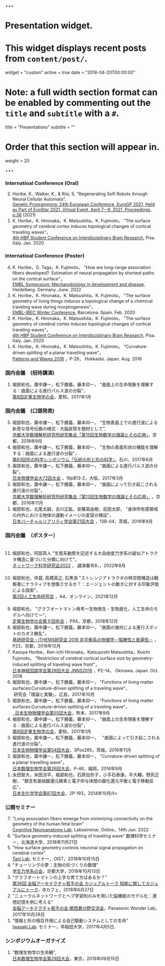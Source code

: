 +++
# Presentation widget.
# This widget displays recent posts from `content/post/`.
widget = "custom"
active = true
date = "2016-04-20T00:00:00"

# Note: a full width section format can be enabled by commenting out the `title` and `subtitle` with a `#`.
 title = "Presentations"
 subtitle = ""

# Order that this section will appear in.
weight = 20

+++
### Internatioal Conference (Oral)

<ol reversed>
  <li>Horibe, K., Walker, K., & Risi, S. "Regenerating Soft Robots through Neural Cellular Automata", <br><a href="https://arxiv.org/abs/2102.02579">Genetic Programming: 24th European Conference, EuroGP 2021, Held as Part of EvoStar 2021, Virtual Event, April 7--9, 2021, Proceedings, p.36</a> (2021)
  </li>
  
  <li>K. Horibe，K. Hironaka，K. Matsushita，K. Fujimoto， "The surface geometry of cerebral cortex induces topological changes of cortical traveling waves"，<br><a href="https://www.humanbrainproject.eu/en/education/participatecollaborate/student-conference/4th-student-conference/">4th HBP Student Conference on Interdisciplinary Brain Research</a>, Pisa. Italy. Jan. 2020</li>
</ol>

### Internatioal Conference (Poster)

<ol reversed>
  <li>K. Horibe，G. Taga，K. Fujimoto， "How are long-range association fibers developed?: Estimation of neural propagation by shortest paths on the cortical surface"，<br><a href="https://www.embl.org/about/info/course-and-conference-office/events/ees22-05/">EMBL Symposium: Mechanobiology in development and disease</a>, Heidelberg. Germany. June. 2022</li>
  <li>K. Horibe，K. Hironaka，K. Matsushita，K. Fujimoto， "The surface geometry of living things induces a topological change of a chemical traveling wave during morphogenesis"，<br><a href="https://events.ibecbarcelona.eu/embl-ibec-winter-conference/">EMBL-IBEC Winter Conference</a>, Barcelona. Spain. Feb. 2020</li>
  <li>K. Horibe，K. Hironaka，K. Matsushita，K. Fujimoto， "The surface geometry of cerebral cortex induces topological changes of cortical traveling waves"，<br><a href="https://www.humanbrainproject.eu/en/education/participatecollaborate/student-conference/4th-student-conference/">4th HBP Student Conference on Interdisciplinary Brain Research</a>, Pisa. Italy. Jan. 2020</li>
  <li>K. Horibe，K. Hironaka，K. Matsushita，K. Fujimoto，  
   "Curvature-driven splitting of a planar travelling wave"，<br><a href="https://www.wpi-aimr.tohoku.ac.jp//mathematics_unit/english/Pattern_and_Waves_2016/home.htm">Patterns and Waves 2016</a>  
   ，P-28， Hokkaido. Japan. Aug. 2016</li>
</ol>

### 国内会議　(招待講演)

<ol reversed>
  <li>堀部和也，廣中謙一，松下勝義，藤本仰一，  
   "曲面上の生命現象を理解する：曲面による進行パルス波の分裂"，<br><a href="https://q-bio.jp/wiki/Qbio8th_2016">第8回定量生物学の会</a>，愛知，2017年1月</li>
</ol>

### 国内会議　(口頭発表)

<ol reversed>
  <li>堀部和也，廣中謙一，松下勝義，藤本仰一，  
    "生物表面上での進行波による新奇な信号伝搬の様式：大脳皮質を題材として",<br><a href="https://tbmaxv.wixsite.com/home">京都大学数理解析研究所研究集会「第15回生物数学の理論とその応用」</a>，京都，2018年9月</li>
  <li>堀部和也，廣中謙一，松下勝義，藤本仰一，  
   "生物の表面形状の機能を理解する：曲面による進行波の分裂"，<br><a href="http://katachi-jp.com/sympo83">第83回形の科学シンポジウム「伝統の形と形の科学」</a>，石川，2017年6月</li>
  <li>堀部和也，廣中謙一，松下勝義，藤本仰一，  
   "曲面による進行パルス波の分裂"，<br><a href="http://w4.gakkai-web.net/jps_search/2017sp/index.html">日本物理学会大72回大会</a>  
   ，19pB13-2，大阪，2017年3月</li>
  <li>堀部和也，廣中謙一，松下勝義，藤本仰一，  
   "曲面によって引き起こされる進行波の分裂"，<br><a href="https://sci-tech.ksc.kwansei.ac.jp/d_math/rims/">京都大学数理解析研究所研究集会「第13回生物数学の理論とその応用」</a>
   ，京都，2016年11月</li>  
  <li>堀部和也，北尾太嗣，古川正紘，安藤英由樹，前田太郎，  
   "身体所有感領域の内外における物体の運動イメージの変容の検証"，<br><a href="http://conference.vrsj.org/ac2016/">日本バーチャルリアリティ学会第21回大会</a>  
   ，13B-04，茨城，2016年9月</li>
</ol>

### 国内会議　（ポスター）

<ol reversed>
　<li>堀部和也，阿部真人
  "生態系動態を記述する大自由度力学系の疑似アトラクタ構造に基づいた分類に向けて"，<br><a href="https://www.network-science-seminar.com/activities/2022">ネットワーク科学研究会2022</a>  
  ， 講演番号8，，2022年8月</li> 
　<li>堀部和也，伴碧, 高橋英之, 石黒浩  
  "ストレンジアトラクタの時空間構造は観察者にナラティブを想像させるか？：エージェントの動きに対する印象評価による探索"，<br><a href="https://alife-japan.org/archives/214">第2回人工生命研究会</a>  
  ，A4，オンライン，2021年12月</li> 
　<li>堀部和也，  
  "グラフオートマトン再考〜生物発生・生物進化，人工生命のモデルへ向けて〜"，<br><a href="https://q-bio.jp/wiki/%E7%AC%AC%E4%B9%9D%E5%9B%9E%E5%B9%B4%E4%BC%9A">定量生物学の会第９回年会</a>  
  ，P94，京都，2018年12月</li> 
 <li>堀部和也，廣中謙一，松下勝義，藤本仰一，  
  "曲面の幾何による進行スポットのカオス散乱"，<br><a href="http://ithems-stamp-wg.riken.jp/workshop/noneq-workshop-2018/home/index.html">基研研究会・iTHEMS研究会 2018 非平衡系の物理学－階層性と普遍性－</a>  
  ，P23，京都，2018年12月</li>  
  <li>Kazuya Horibe，Ken-ichi Hironaka，Katsuyoshi Matsushita，Koichi Fujimoto，  
  "Restriction of cerebral cortical surface size by geometry-induced splitting of traveling wave front"，<br><a href="http://jnns.org/conference/2018/ja/program.html">日本神経回路学会第28回大会 JNNS2018</a> 
  ，P2-14， Okinawa. Japan. Oct. 2018</li>
   <li>堀部和也，廣中謙一，松下勝義，藤本仰一，  
   "Functions of living matter surfaces:Curvature-driven splitting of a traveling wave"，<br>  
  研究会「理論と実験」，広島，2017年10月</li>
   <li>堀部和也，廣中謙一，松下勝義，藤本仰一，  
   "Functions of living matter surfaces:Curvature-driven splitting of a traveling wave"，<br><a href="https://www.aeplan.co.jp/bsj2017/">  
   日本生物物理学会第55回大会</a>，熊本，2017年9月</li>
  <li>堀部和也，廣中謙一，松下勝義，藤本仰一，  
   "曲面上の生命現象を理解する：曲面による進行パルス波の分裂"，<br><a href="https://q-bio.jp/wiki/Qbio8th_2016">  
   第8回定量生物学の会</a>，愛知，2017年1月</li>
  <li>堀部和也，廣中謙一，松下勝義，藤本仰一，  
   "曲面によって引き起こされる進行波の分裂"，<br><a href="https://www.aeplan.co.jp/bsj2016/">  
   日本生物物理学会第54回大会</a>，3Pos285，茨城，2016年11月</li>
  <li>堀部和也，廣中謙一，松下勝義，藤本仰一，  
   "Curvature-driven splitting of a planar travelling wave”，<br><a href="http://bio-math10.biology.kyushu-u.ac.jp/jsmb2016/home.html">   
   日本数理生物学会第26回大会</a>，P-46，福岡，2016年9月</li>
  <li>永田智大，米田涼平，堀部和也，石原加奈子，小手石泰康，平大輔，野尻正樹，  
   "銅含有亜硝酸還元酵素と電子供与体間の酸化還元平衡と電子移動反応"， <br><a href="https://confit.atlas.jp/guide/organizer/jbs/events">
   日本生化学学会第87回大会</a>，2P-193，2014年10月/li>
</ol>

### 公開セミナー

<ol reversed>
  <li>"Long association fibers emerge from minimizing connectivity on the geometry of the human fetal brain" <br><a href="https://www.neuroconnlab.org/"> Cognitive Neuroanatomy Lab</a>, Labseiminar, Online，14th Jun. 2022</li>
  <li>"Surface geometry-induced splitting of traveling wave" 数理科学セミナー，北海道大学，2018年11月21日</li>
  <li>"How surface geometry controls neuronal signal propagation on cerebral cortex"<br><a href="https://groups.oist.jp/cnru"> Tani Lab</a>. セミナー，OIST，2018年10月15日</li>
  <li>"チューリングの夢：生物の形づくりの数理"<br><a href="https://www.kokuchpro.com/event/6a3a52de2279c7d0f1dbcec791a4faeb/">学生力学系の会</a>，京都大学，2018年10月13日</li>
  <li>"グラフオートマトンの上手な育て方はあるか？"<br><a href="https://wbawakate.connpass.com/event/91367/">第36回 全脳アーキテクチャ若手の会 カジュアルトーク 知能に関してカジュアルにトーク</a>，Φカフェ，2018年6月27日</li>
  <li>"ニューラルネットワークとヘブ学習則のみを用いた脳機能のモデル化：連想記憶を例に考える"<br><a href="https://wbawakate.connpass.com/event/68391/">全脳アーキテクチャ若手の会 関西異分野交流会</a>，Panasonic Wonder Lab，2017年10月28日</li>
  <li>"情報と形の相互作用による自己駆動システムとしての生命" <br><a href="http://www.waseda.jp/sem-iwasakilab/index.html"> Iwasaki Lab</a>. セミナー，早稲田大学，2017年4月5日．</li>
</ol>

### シンポジウムオーガナイズ

<ol reversed>
  <li>"数理生物学の生命観", <br><a href="https://sites.google.com/view/jsmb2019conference/%E3%83%9B%E3%83%BC%E3%83%A0?authuser=0">日本数理生物学会第29回大会</a>，東京，2019年09月15日</li>
</ol>
